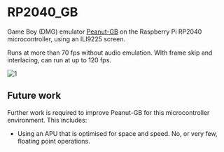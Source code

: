 # RP2040_GB

Game Boy (DMG) emulator [Peanut-GB](https://github.com/deltabeard/Peanut-GB) on the Raspberry Pi RP2040 microcontroller, using an ILI9225 screen.

Runs at more than 70 fps without audio emulation. WIth frame skip and interlacing, can run at up to 120 fps.

![1](https://user-images.githubusercontent.com/3747104/162945331-605747fb-e48e-4b29-8007-9947afa29597.jpg)

## Future work

Further work is required to improve Peanut-GB for this microcontroller environment. This includes:

- Using an APU that is optimised for space and speed. No, or very few, floating point operations.
